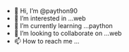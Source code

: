 - 👋 Hi, I’m @paython90
- 👀 I’m interested in ...web
- 🌱 I’m currently learning ...paython
- 💞️ I’m looking to collaborate on ...web
- 📫 How to reach me ...

<!---
paython90/paython90 is a ✨ special ✨ repository because its `README.md` (this file) appears on your GitHub profile.
You can click the Preview link to take a look at your changes.
--->
